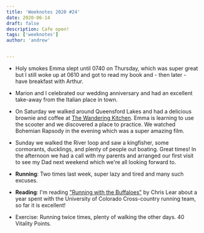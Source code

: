```yaml
---
title: 'Weeknotes 2020 #24'
date: 2020-06-14
draft: false
description: Cafe open!
tags: ['weeknotes']
author: 'andrew'


---
```

-   Holy smokes Emma slept until 0740 on Thursday, which was super great but I still woke up at 0610 and got to read my book and - then later - have breakfast with Arthur.

-   Marion and I celebrated our wedding anniversary and had an excellent take-away from the Italian place in town.

-   On Saturday we walked around Queensford Lakes and had a delicious brownie and coffee at [The Wandering Kitchen](http://thewanderingkitchen.co.uk/). Emma is learning to use the scooter and we discovered a place to practice. We watched Bohemian Rapsody in the evening which was a super amazing film.

-   Sunday we walked the River loop and saw a kingfisher, some cormorants, ducklings, and plenty of people out boating. Great times! In the afternoon we had a call with my parents and arranged our first visit to see my Dad next weekend which we're all looking forward to.

-   **Running**: Two times last week, super lazy and tired and many such excuses.

-   **Reading**: I'm reading ["Running with the Buffaloes"](https://www.amazon.co.uk/dp/B004HD49Q2/ref=pe_385721_48721101_TE_M1DP)
    by Chris Lear about a year spent with the University of Colorado Cross-country running team, so far it is excellent!

-   Exercise: Running twice times, plenty of walking the other days. 40 Vitality Points.
